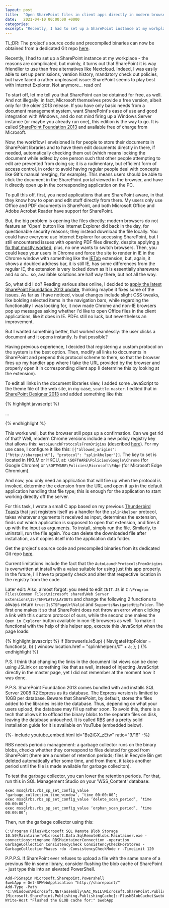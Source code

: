 ```yaml
---
layout: post
title:  "Open SharePoint files in client apps directly in modern browsers"
date:   2021-04-10 00:00:00 +0000
categories: 
excerpt: "Recently, I had to set up a SharePoint instance at my workplace - the reasons are complicated, but mainly, it turns out that SharePoint it is way friendlier to use than free alternatives like Nextcloud. Indeed, I was easily able to set up permissions, version history, mandatory check out policies, but have faced a rather unpleasant issue: SharePoint seems to play best with Internet Explorer. Not anymore... read on!"
---
```


TL;DR: The project's source code and precompiled binaries can now be obtained from a dedicated Git repo [here](https://github.com/valinet/SharePointLinkHelper).

Recently, I had to set up a SharePoint instance at my workplace - the reasons are complicated, but mainly, it turns out that SharePoint it is way friendlier to use than free alternatives like Nextcloud. Indeed, I was easily able to set up permissions, version history, mandatory check out policies, but have faced a rather unpleasant issue: SharePoint seems to play best with Internet Explorer. Not anymore... read on!

To start off, let me tell you that SharePoint can be obtained for free, as well. And not illegally: in fact, Microsoft themselves provide a free version, albeit only for the older 2013 release. If you have only basic needs from a document management system, want SharePoint's ease of use and good integration with Windows, and do not mind firing up a Windows Server instance (or maybe you already run one), this edition is the way to go. It is called [SharePoint Foundation 2013](https://www.microsoft.com/en-us/download/details.aspx?id=42039) and available free of charge from Microsoft.

Now, the workflow I envisioned is for people to store their documents in SharePoint libraries and to have them edit documents directly in there, if needed, automatically checking them out (which means locking the document while edited by one person such that other people attempting to edit are prevented from doing so; it is a rudimentary, but efficient form of access control, in order to avoid having regular people deal with concepts like Git's manual merging, for example). This means users should be able to click the document in the SharePoint portal viewed in the browser, and have it directly open up in the corresponding application on the PC.

To pull this off, first, you need applications that are SharePoint aware, in that they know how to open and edit stuff directly from there. My users only use Office and PDF documents in SharePoint, and both Microsoft Office and Adobe Acrobat Reader have support for SharePoint.

But, the big problem is opening the files directly: modern browsers do not feature an 'Open' button like Internet Explorer did back in the day, for questionable security reasons; they instead download the file locally. You could have everyone use Internet Explorer for accessing SharePoint, but I still encountered issues with opening PDF files directly, despite applying [a fix that mostly worked](https://community.adobe.com/t5/enterprise-teams/sharepoint-2013-pdf-check-out-and-open-option/td-p/5833645), plus, no one wants to switch browsers. Then, you could keep your users in Chrome and force the site to render in IE in the Chrome window with something like the [IETab](https://chrome.google.com/webstore/detail/ie-tab/hehijbfgiekmjfkfjpbkbammjbdenadd?hl=ro) extension, but, again, it shows a doubled address bar, it is still IE, has some differences from the regular IE, the extension is very locked down as it is essentially shareware and so on... so, available solutions are half way there, but not all the way.

So, what did I do? Reading various sites online, I decided to [apply the latest SharePoint Foundation 2013 update](https://support.microsoft.com/en-us/topic/march-9-2021-cumulative-update-for-sharepoint-foundation-2013-kb4493235-2d0d8fab-562c-a16b-81a9-cbe51c8f5c3d), thinking maybe it fixes some of the issues. As far as I have noticed, visual changes include slight CSS tweaks, like bolding selected items in the navigation bars, while regarding the functionality I was looking for, it now made Chrome and non-IE browsers pop up messages asking whether I'd like to open Office files in the client applications, like it does in IE. PDFs still no luck, but nevertheless an improvement.

But I wanted something better, that worked seamlessly: the user clicks a document and it opens instantly. Is that possible?

Having previous experience, I decided that registering a custom protocol on the system is the best option. Then, modify all links to documents in SharePoint and prepend this protocol scheme to them, so that the browser fires up my handler app where I take the URL provided by the browser and properly open it in corresponding client app (I determine this by looking at the extension).

To edit all links in the document libraries view, I added some JavaScript to the theme file of the web site, in my case, `seattle.master`. I edited that in [SharePoint Designer 2013](https://www.microsoft.com/en-us/download/details.aspx?id=35491) and added something like this:

{% highlight javascript %}
<script>
function LoadFunc(){
if (document.getElementById("Ribbon.Document-title"))
{
	var app_elems = document.getElementsByClassName("ms-vb");
	for (var i = 0; i < app_elems.length; i++)
	{
		app_elems[i].setAttribute("app", "");
	}
	var link_elems = document.getElementsByClassName("ms-listlink");
	for (var i = 0; i < link_elems.length; i++)
	{
		link_elems[i].setAttribute("href", "splinkhelper://" + link_elems[i].href);
	}
}
</script>
...
<body onload="LoadFunc();">
{% endhighlight %}

This works well, but the browser still pops up a confirmation. Can we get rid of that? Well, modern Chrome versions include a new policy registry key that allows this: `AutoLaunchProtocolsFromOrigins` (described [here](https://docs.microsoft.com/en-us/deployedge/microsoft-edge-policies)). For my use case, I configure it like this: `[{"allowed_origins": ["http://sharepoint"], "protocol": "splinkhelper"}]`. The key to set is located in HKLM or HKCU, at: `\SOFTWARE\Policies\Google\Chrome` (for Google Chrome) or `\SOFTWARE\Policies\Microsoft\Edge` (for Microsoft Edge Chromium).

And now, you only need an application that will fire up when the protocol is invoked, determine the extension from the URL and open it up in the default application handling that file type; this is enough for the application to start working directly off the server.

For this task, I wrote a small C app based on my previous [Thunderbird Toasts](https://github.com/valinet/ThunderbirdToasts/) that just registers itself as a handler for the `splinkhelper` protocol, takes whatever arguments it received as input, determines the extension, finds out which application is supposed to open that extension, and fires it up with the input as arguments. To install, simply run the file. Similarly, to uninstall, run the file again. You can delete the downloaded file after  installation, as it copies itself into the application data folder.

Get the project's source code and precompiled binaries from its dedicated Git repo [here](https://github.com/valinet/SharePointLinkHelper).

Current limitations include the fact that the `AutoLaunchProtocolsFromOrigins` is overwritten at install with a value suitable for using just this app properly. In the future, I'll have to properly check and alter that respective location in the registry from the code.

Later edit: Also, almost forgot: you need to edit `INIT.JS` in `C:\Program Files\Common Files\microsoft shared\Web Server Extensions\15\TEMPLATE\LAYOUTS` and change the following 2 functions to always return `true`: `IsSTSPageUrlValid` and `SupportsNavigateHttpFolder`. The first one makes it so that SharePoint does not throw an error when clicking a link with this custom protocol of ours, while the second one makes the `Open in Explorer` button available in non-IE browsers as well. To make it functional with the help of this helper app, execute this JavaScript when the page loads:

{% highlight javascript %}
if (!browseris.ie5up)
{
	NavigateHttpFolder = function(a, b) { 
		window.location.href = "splinkhelper://#" + a;
	};
}
{% endhighlight %}

P.S. I think that changing the links in the document list views can be done using JSLink or something like that as well, instead of injecting JavaScript directly in the master page, yet I did not remember at the moment how it was done.

P.P.S. SharePoint Foundation 2013 comes bundled with and installs SQL Server 2008 R2 Express as its database. The Express version is limited to 10GB per database. Beware that SharePoint, by default, stores the files added to the libraries inside the database. Thus, depending on what your users upload, the database may fill up rather soon. To avoid this, there is a tech that allows it to offload the binary blobs to the separate files on disk, leaving the database untouched. It is called RBS and a pretty solid installation guide for it is available on YouTube (embedded below).

{%- include youtube_embed.html id="Bs2iGX_zEtw" ratio="9/16" -%}

RBS needs periodic management: a garbage collector runs on the binary blobs, checks whether they correspond to files deleted for good from SharePoint (there are a number of retention periods; files in Recycle Bin get deleted automatically after some time, and from there, it takes another period until the file is made available for garbage colleciton). 

To test the garbage collector, you can lower the retention periods. For that, run this in SQL Management Studio on your 'WSS_Content' database:

```
exec mssqlrbs.rbs_sp_set_config_value ‘garbage_collection_time_window’, ‘time 00:00:00’;
exec mssqlrbs.rbs_sp_set_config_value ‘delete_scan_period’, ‘time 00:00:00’;
exec mssqlrbs.rbs_sp_set_config_value ‘orphan_scan_period’, ‘time 00:00:00’;
```

Then, run the garbage collector using this:

```
C:\Program Files\Microsoft SQL Remote Blob Storage 10.50\Maintainer\Microsoft.Data.SqlRemoteBlobs.Maintainer.exe -connectionstringname RBSMaintainerConnection -operation GarbageCollection ConsistencyCheck ConsistencyCheckForStores -GarbageCollectionPhases rdo -ConsistencyCheckMode r -TimeLimit 120
```

P.P.P.S. If SharePoint ever refuses to upload a file with the same name of a previous file in some library, consider flushing the blob cache of SharePoint - just type this into an elevated PowerShell.

```
Add-PSSnapin Microsoft.Sharepoint.Powershell
$webApp = Get-SPWebApplication "http://sharepoint/"
Add-Type -Path 'C:\Windows\Microsoft.NET\assembly\GAC_MSIL\Microsoft.SharePoint.Publishing\v4.0_15.0.0.0__71e9bce111e9429c\Microsoft.SharePoint.Publishing.dll'
[Microsoft.SharePoint.Publishing.PublishingCache]::FlushBlobCache($webApp)
Write-Host "Flushed the BLOB cache for:" $webApp
```

